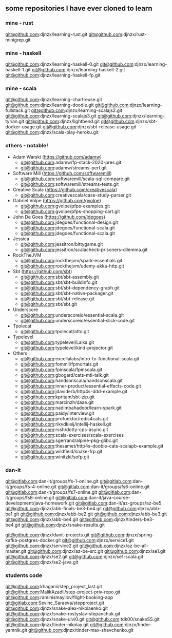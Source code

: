 ## some repositories I have ever cloned to learn

### mine - rust
git@github.com:djnzx/learning-rust.git
git@github.com:djnzx/rust-minigrep.git

### mine - haskell
git@github.com:djnzx/learning-haskell-0.git
git@github.com:djnzx/learning-haskell-1.git
git@github.com:djnzx/learning-haskell-2.git
git@github.com:djnzx/learning-haskell-fp.git

### mine - scala
git@github.com:djnzx/learning-chartreuse.git
git@github.com:djnzx/learning-doodle.git
git@github.com:djnzx/learning-fullstack.git
git@github.com:djnzx/learning-scalajs2.git
git@github.com:djnzx/learning-scalajs3.git
git@github.com:djnzx/learning-tyrian.git
git@github.com:djnzx/lightbend.git
git@github.com:djnzx/sbt-docker-usage.git
git@github.com:djnzx/sbt-release-usage.git
git@github.com:djnzx/scala-play-heroku.git

### others - notable!
- Adam Warski (https://github.com/adamw)
  - git@github.com:adamw/fp-stack-2020-pres.git
  - git@github.com:adamw/streams-perf.git
- Software Mill (https://github.com/softwaremill)
  - git@github.com:softwaremill/scala-sql-compare.git
  - git@github.com:softwaremill/streams-tests.git
- Creative Scala (https://github.com/creativescala)
  - git@github.com:creativescala/case-study-parser.git
- Gabriel Volpe (https://github.com/gvolpe)
  - git@github.com:gvolpe/pfps-examples.git
  - git@github.com:gvolpe/pfps-shopping-cart.git
- John De Goes (https://github.com/jdegoes)
  - git@github.com:jdegoes/functional-design.git
  - git@github.com:jdegoes/functional-scala.git
  - git@github.com:jdegoes/functional-scala.git
- Jessica
  - git@github.com:jessitron/bittygame.git
  - git@github.com:jessitron/scalacheck-prisoners-dilemma.git
- RockTheJVM
  - git@github.com:rockthejvm/spark-essentials.git
  - git@github.com:rockthejvm/udemy-akka-http.git
- Sbt (https://github.com/sbt)
  - git@github.com:sbt/sbt-assembly.git
  - git@github.com:sbt/sbt-buildinfo.git
  - git@github.com:sbt/sbt-dependency-graph.git
  - git@github.com:sbt/sbt-native-packager.git
  - git@github.com:sbt/sbt-release.git
  - git@github.com:sbt/sbt.git
- Underscore
  - git@github.com:underscoreio/essential-scala.git
  - git@github.com:underscoreio/essential-slick-code.git
- Tpolecat
  - git@github.com:tpolecat/atto.git
- Typelevel
  - git@github.com:typelevel/Laika.git
  - git@github.com:typelevel/kind-projector.git
- Others
  - git@github.com:excellalabs/intro-to-functional-scala.git
  - git@github.com:fommil/fpmortals.git
  - git@github.com:fpinscala/fpinscala.git
  - git@github.com:gbogard/cats-mtl-talk.git
  - git@github.com:handsonscala/handsonscala.git
  - git@github.com:inner-product/essential-effects-code.git
  - git@github.com:jdaviderb/http4s-ddd-example.git
  - git@github.com:kpritam/sbt-zip.git
  - git@github.com:marcinzh/daae.git
  - git@github.com:nadimbahadoor/learn-spark.git
  - git@github.com:paidy/interview.git
  - git@github.com:profunktor/redis4cats.git
  - git@github.com:rikvdkleij/intellij-haskell.git
  - git@github.com:rssh/dotty-cps-async.git
  - git@github.com:scala-exercises/scala-exercises
  - git@github.com:sgerrand/alpine-pkg-glibc.git
  - git@github.com:thesamet/http4s-doobie-cats-scalapb-example.git
  - git@github.com:wildfield/snake-frp.git
  - git@github.com:winitzki/sofp.git

### dan-it
git@gitlab.com:dan-it/groups/fs-1-online.git
git@gitlab.com:dan-it/groups/fs-4-online.git
git@gitlab.com:dan-it/groups/fs6-online.git
git@gitlab.com:dan-it/groups/fs7-online.git
git@gitlab.com:dan-it/groups/fs8-online.git
git@gitlab.com:dan-it/java-course-development/java-homework.git
git@gitlab.com:dan-it/az-groups/az-be5
git@github.com:djnzx/abb-finals-be3-be4.git
git@github.com:djnzx/abb-be1.git
git@github.com:djnzx/abb-be2.git
git@github.com:djnzx/abb-be3.git
git@github.com:djnzx/abb-be4.git
git@github.com:djnzx/tinders-be3-be4.git
git@github.com:djnzx/snake-results.git

git@github.com:djnzx/danit-projects.git
git@github.com:djnzx/spring-kafka-postgres-docker.git
git@github.com:djnzx/service1.git
git@github.com:djnzx/service2.git
git@github.com:djnzx/az-be-all-master.git
git@github.com:djnzx/az-be-src.git
git@github.com:djnzx/se1.git
git@github.com:djnzx/se2.git
git@github.com:djnzx/se1-scala.git
git@github.com:djnzx/se2-java.git

### students code
git@github.com:khaganii/step_project_last.git
git@github.com:MalikAzadli/step-project-priv-repo.git
git@github.com:raminismayilov/flight-booking-app
git@gitlab.com:Sevinc_Saraeva/stepproject.git
git@github.com:djnzx/snake-alex-nikolaenko.git
git@github.com:djnzx/snake-rostyslav-stepanchuk.git
git@github.com:djnzx/snake-ulvi0.git
git@github.com:tdk00/snakeSS.git
git@github.com:djnzx/tinder-nikolay.git
git@github.com:djnzx/tinder-yamnik.git
git@github.com:djnzx/tinder-max-shevchenko.git
